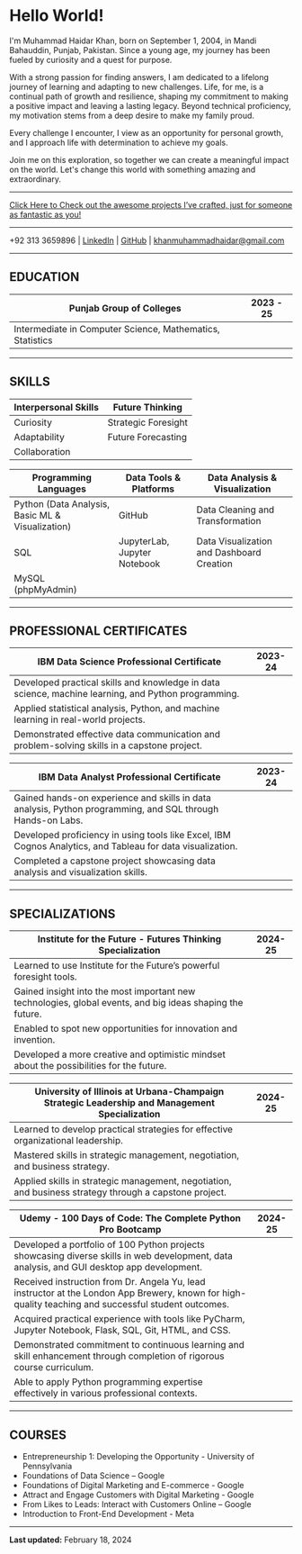 # Hello World!

I'm Muhammad Haidar Khan, born on September 1, 2004, in Mandi Bahauddin, Punjab, Pakistan. Since a young age, my journey has been fueled by curiosity and a quest for purpose.

With a strong passion for finding answers, I am dedicated to a lifelong journey of learning and adapting to new challenges. Life, for me, is a continual path of growth and resilience, shaping my commitment to making a positive impact and leaving a lasting legacy. Beyond technical proficiency, my motivation stems from a deep desire to make my family proud.

Every challenge I encounter, I view as an opportunity for personal growth, and I approach life with determination to achieve my goals.

Join me on this exploration, so together we can create a meaningful impact on the world. Let's change this world with something amazing and extraordinary.

---

[Click Here to Check out the awesome projects I’ve crafted, just for someone as fantastic as you!](https://mhaidarkhan.github.io/Projects/)

---

+92 313 3659896 | [LinkedIn](https://www.linkedin.com/in/haidarkhan) | [GitHub](https://github.com/muhammadhaidarkhan) | [khanmuhammadhaidar@gmail.com](mailto:khanmuhammadhaidar@gmail.com)

---

## EDUCATION

| **Punjab Group of Colleges** | 2023 - 25 |
|-----------------------------|--------------|
| Intermediate in Computer Science, Mathematics, Statistics |

---

## SKILLS

| Interpersonal Skills  | Future Thinking        |
|-----------------------|------------------------|
| Curiosity             | Strategic Foresight    |
| Adaptability          | Future Forecasting     |
| Collaboration         |                        |

| Programming Languages               | Data Tools & Platforms             | Data Analysis & Visualization |
|-------------------------------------|------------------------------------|-------------------------------|
| Python (Data Analysis, Basic ML & Visualization) | GitHub | Data Cleaning and Transformation |
| SQL | JupyterLab, Jupyter Notebook | Data Visualization and Dashboard Creation |
|MySQL (phpMyAdmin) |

---

## PROFESSIONAL CERTIFICATES

| **IBM Data Science Professional Certificate** | 2023-24 |
|----------------------------------------------|---------|
| Developed practical skills and knowledge in data science, machine learning, and Python programming. |
| Applied statistical analysis, Python, and machine learning in real-world projects. |
| Demonstrated effective data communication and problem-solving skills in a capstone project. |

| **IBM Data Analyst Professional Certificate** | 2023-24 |
|----------------------------------------------|---------|
| Gained hands-on experience and skills in data analysis, Python programming, and SQL through Hands-on Labs. |
| Developed proficiency in using tools like Excel, IBM Cognos Analytics, and Tableau for data visualization. |
| Completed a capstone project showcasing data analysis and visualization skills. |

---

## SPECIALIZATIONS

| **Institute for the Future - Futures Thinking Specialization** | 2024-25 |
|---------------------------------------------------------------|---------|
| Learned to use Institute for the Future’s powerful foresight tools. |
| Gained insight into the most important new technologies, global events, and big ideas shaping the future. |
| Enabled to spot new opportunities for innovation and invention. |
| Developed a more creative and optimistic mindset about the possibilities for the future. |

| **University of Illinois at Urbana-Champaign Strategic Leadership and Management Specialization** | 2024-25 |
|--------------------------------------------------------------------------------------------------|---------|
| Learned to develop practical strategies for effective organizational leadership. |
| Mastered skills in strategic management, negotiation, and business strategy. |
| Applied skills in strategic management, negotiation, and business strategy through a capstone project. |

| **Udemy - 100 Days of Code: The Complete Python Pro Bootcamp** | 2024-25 |
|---------------------------------------------------------------|---------|
| Developed a portfolio of 100 Python projects showcasing diverse skills in web development, data analysis, and GUI desktop app development. |
| Received instruction from Dr. Angela Yu, lead instructor at the London App Brewery, known for high-quality teaching and successful student outcomes. |
| Acquired practical experience with tools like PyCharm, Jupyter Notebook, Flask, SQL, Git, HTML, and CSS. |
| Demonstrated commitment to continuous learning and skill enhancement through completion of rigorous course curriculum. |
| Able to apply Python programming expertise effectively in various professional contexts. |

---

## COURSES

- Entrepreneurship 1: Developing the Opportunity - University of Pennsylvania
- Foundations of Data Science – Google
- Foundations of Digital Marketing and E-commerce - Google
- Attract and Engage Customers with Digital Marketing - Google
- From Likes to Leads: Interact with Customers Online – Google
- Introduction to Front-End Development - Meta

---

**Last updated:** February 18, 2024
